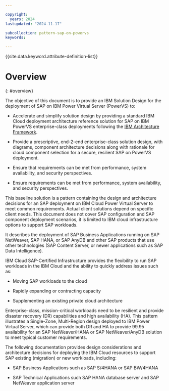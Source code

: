 ```yaml
---

copyright:
  years: 2024
lastupdated: "2024-11-17"

subcollection: pattern-sap-on-powervs
keywords:

---
```


{{site.data.keyword.attribute-definition-list}}

# Overview
{: #overview}

The objective of this document is to provide an IBM Solution Design
for the deployment of SAP on IBM Power Virtual Server (PowerVS) to:

- Accelerate and simplify solution design by providing a standard IBM Cloud deployment architecture reference solution for SAP on IBM PowerVS enterprise-class deployments following the [IBM Architecture Framework](/docs/architecture-framework?topic=architecture-framework-intro).

- Provide a prescriptive, end-2-end enterprise-class solution design, with diagrams, component architecture decisions along with rationale for cloud component selection for a secure, resilient SAP on PowerVS deployment.

- Ensure that requirements can be met from performance, system availability, and security perspectives.

- Ensure requirements can be met from performance, system availability, and security perspectives.

This baseline solution is a pattern containing the design and architecture decisions for an SAP deployment on IBM Cloud Power Virtual Server to meet common requirements. Actual client solutions depend on specific client needs. This document does not cover SAP configuration and SAP component deployment scenarios, it is limited to IBM cloud infrastructure options to support SAP workloads.

It describes the deployment of SAP Business Applications running on SAP NetWeaver, SAP HANA, or SAP AnyDB and other SAP products that use other technologies (SAP Content Server, or newer applications such as SAP Data Intelligence).

IBM Cloud SAP-Certified Infrastructure provides the flexibility to run SAP workloads in the IBM Cloud and the ability to quickly address issues such as:

- Moving SAP workloads to the cloud

- Rapidly expanding or contracting capacity

- Supplementing an existing private cloud architecture

Enterprise-class, mission-critical workloads need to be resilient and provide disaster recovery (DR) capabilities and high availability (HA). This pattern illustrates a Single-Zone, Multi-Region design deployed to IBM Power Virtual Server, which can provide both DR and HA to provide 99.95 availability for an SAP NetWeaver/HANA or SAP NetWeaver/AnyDB solution to meet typical customer requirements.

The following documentation provides design considerations and architecture decisions for deploying the IBM Cloud resources to support SAP existing (migration) or new workloads, including:

- SAP Business Applications such as SAP S/4HANA or SAP BW/4HANA

- SAP Technical Applications such SAP HANA database server and SAP NetWeaver application server
